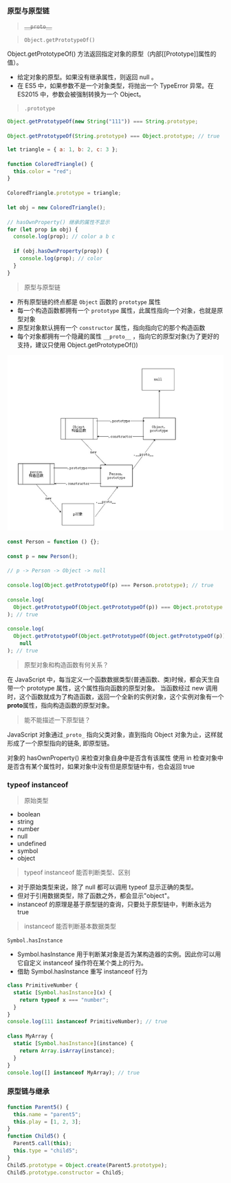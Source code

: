 ### 原型与原型链

> ~~`__proto__`~~

> `Object.getPrototypeOf()`

Object.getPrototypeOf() 方法返回指定对象的原型（内部[[Prototype]]属性的值）。

- 给定对象的原型。如果没有继承属性，则返回 null 。
- 在 ES5 中，如果参数不是一个对象类型，将抛出一个 TypeError 异常。在 ES2015 中，参数会被强制转换为一个 Object。

> `.prototype`

```js
Object.getPrototypeOf(new String("111")) === String.prototype;

Object.getPrototypeOf(String.prototype) === Object.prototype; // true
```

```js
let triangle = { a: 1, b: 2, c: 3 };

function ColoredTriangle() {
  this.color = "red";
}

ColoredTriangle.prototype = triangle;

let obj = new ColoredTriangle();

// hasOwnProperty() 继承的属性不显示
for (let prop in obj) {
  console.log(prop); // color a b c

  if (obj.hasOwnProperty(prop)) {
    console.log(prop); // color
  }
}
```

> 原型与原型链

- 所有原型链的终点都是 `Object` 函数的 `prototype` 属性
- 每一个构造函数都拥有一个 `prototype` 属性，此属性指向一个对象，也就是原型对象
- 原型对象默认拥有一个 `constructor` 属性，指向指向它的那个构造函数
- 每个对象都拥有一个隐藏的属性 `__proto__` ，指向它的原型对象(为了更好的支持，建议只使用 Object.getPrototypeOf())

![](https://raw.githubusercontent.com/fivge/hexo-pic/master/2020/20200726172745.jpg)

```js
const Person = function () {};

const p = new Person();

// p -> Person -> Object -> null

console.log(Object.getPrototypeOf(p) === Person.prototype); // true

console.log(
  Object.getPrototypeOf(Object.getPrototypeOf(p)) === Object.prototype
); // true

console.log(
  Object.getPrototypeOf(Object.getPrototypeOf(Object.getPrototypeOf(p))) ===
    null
); // true
```

> 原型对象和构造函数有何关系？

在 JavaScript 中，每当定义一个函数数据类型(普通函数、类)时候，都会天生自带一个 prototype 属性，这个属性指向函数的原型对象。
当函数经过 new 调用时，这个函数就成为了构造函数，返回一个全新的实例对象，这个实例对象有一个**proto**属性，指向构造函数的原型对象。

> 能不能描述一下原型链？

JavaScript 对象通过`_proto_` 指向父类对象，直到指向 Object 对象为止，这样就形成了一个原型指向的链条, 即原型链。

对象的 hasOwnProperty() 来检查对象自身中是否含有该属性
使用 in 检查对象中是否含有某个属性时，如果对象中没有但是原型链中有，也会返回 true

### typeof instanceof

> 原始类型

- boolean
- string
- number
- null
- undefined
- symbol
- object

> typeof instanceof 能否判断类型、区别

- 对于原始类型来说，除了 null 都可以调用 typeof 显示正确的类型。
- 但对于引用数据类型，除了函数之外，都会显示"object"。
- instanceof 的原理是基于原型链的查询，只要处于原型链中，判断永远为 true

> instanceof 能否判断基本数据类型

`Symbol.hasInstance`

- Symbol.hasInstance 用于判断某对象是否为某构造器的实例。因此你可以用它自定义 instanceof 操作符在某个类上的行为。
- 借助 Symbol.hasInstance 重写 instanceof 行为

```js
class PrimitiveNumber {
  static [Symbol.hasInstance](x) {
    return typeof x === "number";
  }
}
console.log(111 instanceof PrimitiveNumber); // true

class MyArray {
  static [Symbol.hasInstance](instance) {
    return Array.isArray(instance);
  }
}
console.log([] instanceof MyArray); // true
```

### 原型链与继承

```js
function Parent5() {
  this.name = "parent5";
  this.play = [1, 2, 3];
}
function Child5() {
  Parent5.call(this);
  this.type = "child5";
}
Child5.prototype = Object.create(Parent5.prototype);
Child5.prototype.constructor = Child5;
```
